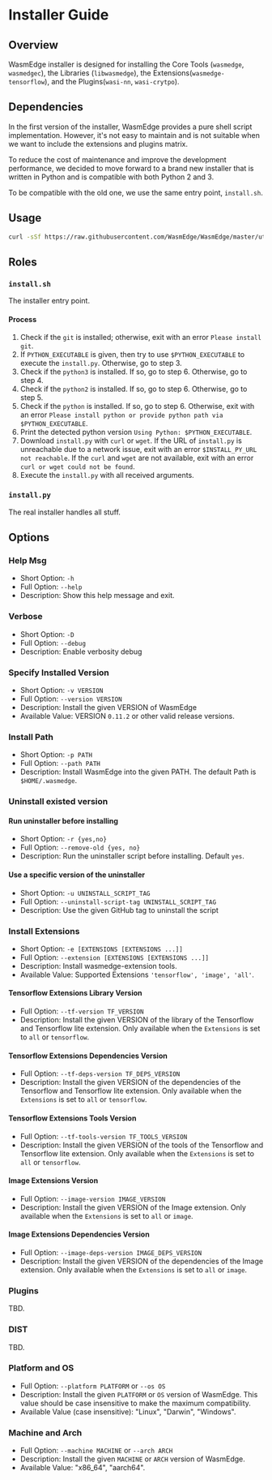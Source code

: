 # Installer Guide

## Overview

WasmEdge installer is designed for installing the Core Tools (`wasmedge`, `wasmedgec`), the Libraries (`libwasmedge`), the Extensions(`wasmedge-tensorflow`), and the Plugins(`wasi-nn`, `wasi-crytpo`).

## Dependencies

In the first version of the installer, WasmEdge provides a pure shell script implementation. However, it's not easy to maintain and is not suitable when we want to include the extensions and plugins matrix.

To reduce the cost of maintenance and improve the development performance, we decided to move forward to a brand new installer that is written in Python and is compatible with both Python 2 and 3.

To be compatible with the old one, we use the same entry point, `install.sh`.

## Usage

```bash
curl -sSf https://raw.githubusercontent.com/WasmEdge/WasmEdge/master/utils/install.sh | bash -s -- ${OPTIONS}
```

## Roles

### `install.sh`

The installer entry point.

#### Process

1. Check if the `git` is installed; otherwise, exit with an error `Please install git`.
2. If `PYTHON_EXECUTABLE` is given, then try to use `$PYTHON_EXECUTABLE` to execute the `install.py`. Otherwise, go to step 3.
3. Check if the `python3` is installed. If so, go to step 6. Otherwise, go to step 4.
4. Check if the `python2` is installed. If so, go to step 6. Otherwise, go to step 5.
5. Check if the `python` is installed. If so, go to step 6. Otherwise, exit with an error `Please install python or provide python path via $PYTHON_EXECUTABLE`.
6. Print the detected python version `Using Python: $PYTHON_EXECUTABLE`.
7. Download `install.py` with `curl` or `wget`. If the URL of `install.py` is unreachable due to a network issue, exit with an error `$INSTALL_PY_URL not reachable`. If the `curl` and `wget` are not available, exit with an error `curl or wget could not be found`.
8. Execute the `install.py` with all received arguments.

### `install.py`

The real installer handles all stuff.

## Options

### Help Msg
* Short Option: `-h`
* Full Option: `--help`
* Description: Show this help message and exit.

### Verbose
* Short Option: `-D`
* Full Option: `--debug`
* Description: Enable verbosity debug

### Specify Installed Version
* Short Option: `-v VERSION`
* Full Option: `--version VERSION`
* Description: Install the given VERSION of WasmEdge
* Available Value: VERSION `0.11.2` or other valid release versions.

### Install Path
* Short Option: `-p PATH`
* Full Option: `--path PATH`
* Description: Install WasmEdge into the given PATH. The default Path is `$HOME/.wasmedge`.

### Uninstall existed version

#### Run uninstaller before installing
* Short Option: `-r {yes,no}`
* Full Option: `--remove-old {yes, no}`
* Description: Run the uninstaller script before installing. Default `yes`.

#### Use a specific version of the uninstaller
* Short Option: `-u UNINSTALL_SCRIPT_TAG`
* Full Option: `--uninstall-script-tag UNINSTALL_SCRIPT_TAG`
* Description: Use the given GitHub tag to uninstall the script

### Install Extensions
* Short Option: `-e [EXTENSIONS [EXTENSIONS ...]]`
* Full Option: `--extension [EXTENSIONS [EXTENSIONS ...]]`
* Description: Install wasmedge-extension tools.
* Available Value: Supported Extensions `'tensorflow', 'image', 'all'`.

#### Tensorflow Extensions Library Version
* Full Option: `--tf-version TF_VERSION`
* Description: Install the given VERSION of the library of the Tensorflow and Tensorflow lite extension. Only available when the `Extensions` is set to `all` or `tensorflow`.

#### Tensorflow Extensions Dependencies Version
* Full Option: `--tf-deps-version TF_DEPS_VERSION`
* Description: Install the given VERSION of the dependencies of the Tensorflow and Tensorflow lite extension. Only available when the `Extensions` is set to `all` or `tensorflow`.

#### Tensorflow Extensions Tools Version
* Full Option: `--tf-tools-version TF_TOOLS_VERSION`
* Description: Install the given VERSION of the tools of the Tensorflow and Tensorflow lite extension. Only available when the `Extensions` is set to `all` or `tensorflow`.

#### Image Extensions Version
* Full Option: `--image-version IMAGE_VERSION`
* Description: Install the given VERSION of the Image extension. Only available when the `Extensions` is set to `all` or `image`.

#### Image Extensions Dependencies Version
* Full Option: `--image-deps-version IMAGE_DEPS_VERSION`
* Description: Install the given VERSION of the dependencies of the Image extension. Only available when the `Extensions` is set to `all` or `image`.

### Plugins

TBD.

### DIST

TBD.

### Platform and OS
* Full Option: `--platform PLATFORM` or `--os OS`
* Description: Install the given `PLATFORM` or `OS` version of WasmEdge. This value should be case insensitive to make the maximum compatibility.
* Available Value (case insensitive): "Linux", "Darwin", "Windows".

### Machine and Arch
* Full Option: `--machine MACHINE` or `--arch ARCH`
* Description: Install the given `MACHINE` or `ARCH` version of WasmEdge.
* Available Value: "x86_64", "aarch64".
